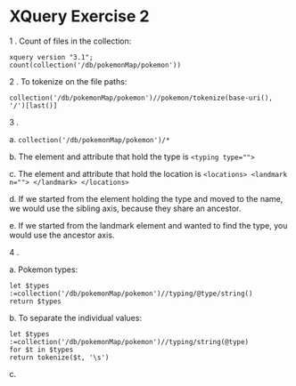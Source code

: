 # XQuery Exercise 2

1 . Count of files in the collection:
```
xquery version "3.1";
count(collection('/db/pokemonMap/pokemon'))
```

2 . To tokenize on the file paths: 
```
collection('/db/pokemonMap/pokemon')//pokemon/tokenize(base-uri(), '/')[last()]
```

3 .

   a. ```collection('/db/pokemonMap/pokemon')/*```
   
   b.  The element and attribute that hold the type is ```<typing type="">```
   
   c.  The element and attribute that hold the location is ```<locations> <landmark n=""> </landmark> </locations>```
   
   d. If we started from the element holding the type and moved to the name, we would use the sibling axis, because they share an ancestor.
   
   e. If we started from the landmark element and wanted to find the type, you would use the ancestor axis.
   
   
 4 . 
 
 a. Pokemon types: 
 ```
 let $types :=collection('/db/pokemonMap/pokemon')//typing/@type/string()
return $types
```

b. To separate the individual values: 
```
let $types :=collection('/db/pokemonMap/pokemon')//typing/string(@type)
for $t in $types
return tokenize($t, '\s')
```

c. 
